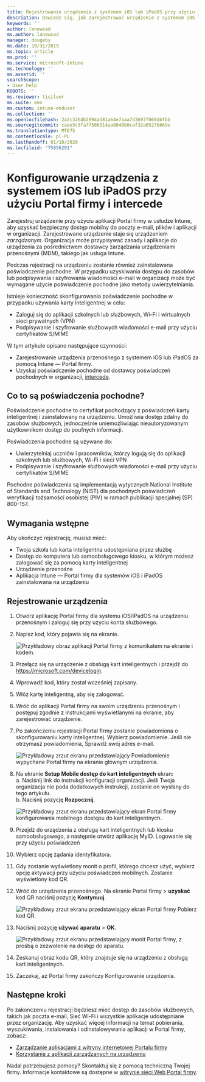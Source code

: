 ```yaml
---
title: Rejestrowanie urządzenia z systemem iOS lub iPadOS przy użyciu Intune — Portal firmy i intercede
description: Dowiedz się, jak zarejestrować urządzenie z systemem iOS lub iPadOS i skonfigurować pochodne uwierzytelnianie poświadczeń przy użyciu intercede.
keywords: ''
author: lenewsad
ms.author: lanewsad
manager: dougeby
ms.date: 10/31/2019
ms.topic: article
ms.prod: ''
ms.service: microsoft-intune
ms.technology: ''
ms.assetid: ''
searchScope:
- User help
ROBOTS: ''
ms.reviewer: tisilver
ms.suite: ems
ms.custom: intune-enduser
ms.collection: ''
ms.openlocfilehash: 2a2c3264b2894ad81a64e7aaa7d3697f069dbfbb
ms.sourcegitcommit: caee3c3fa77586314aa8040b0caf32a0527b669e
ms.translationtype: MTE75
ms.contentlocale: pl-PL
ms.lasthandoff: 01/10/2020
ms.locfileid: "75856291"
---
```

# <a name="set-up-ios-or-ipados-device-with-company-portal-and-intercede"></a>Konfigurowanie urządzenia z systemem iOS lub iPadOS przy użyciu Portal firmy i intercede

Zarejestruj urządzenie przy użyciu aplikacji Portal firmy w usłudze Intune, aby uzyskać bezpieczny dostęp mobilny do poczty e-mail, plików i aplikacji w organizacji.  Zarejestrowane urządzenie staje się urządzeniem *zarządzanym*. Organizacja może przypisywać zasady i aplikacje do urządzenia za pośrednictwem dostawcy zarządzania urządzeniami przenośnymi (MDM), takiego jak usługa Intune.  

Podczas rejestracji na urządzeniu zostanie również zainstalowana poświadczenie pochodne. W przypadku uzyskiwania dostępu do zasobów lub podpisywania i szyfrowania wiadomości e-mail w organizacji może być wymagane użycie poświadczenie pochodne jako metody uwierzytelniania. 

Istnieje konieczność skonfigurowania poświadczenie pochodne w przypadku używania karty inteligentnej w celu:

* Zaloguj się do aplikacji szkolnych lub służbowych, Wi-Fi i wirtualnych sieci prywatnych (VPN)
* Podpisywanie i szyfrowanie służbowych wiadomości e-mail przy użyciu certyfikatów S/MIME  

W tym artykule opisano następujące czynności:  

* Zarejestrowanie urządzenia przenośnego z systemem iOS lub iPadOS za pomocą Intune — Portal firmy.  
* Uzyskaj poświadczenie pochodne od dostawcy poświadczeń pochodnych w organizacji, [intercede](https://www.intercede.com/).   


## <a name="what-are-derived-credentials"></a>Co to są poświadczenia pochodne?  
Poświadczenie pochodne to certyfikat pochodzący z poświadczeń karty inteligentnej i zainstalowany na urządzeniu. Umożliwia dostęp zdalny do zasobów służbowych, jednocześnie uniemożliwiając nieautoryzowanym użytkownikom dostęp do poufnych informacji.  

Poświadczenia pochodne są używane do: 
* Uwierzytelniaj uczniów i pracowników, którzy logują się do aplikacji szkolnych lub służbowych, Wi-Fi i sieci VPN
* Podpisywanie i szyfrowanie służbowych wiadomości e-mail przy użyciu certyfikatów S/MIME  

Pochodne poświadczenia są implementacją wytycznych National Institute of Standards and Technology (NIST) dla pochodnych poświadczeń weryfikacji tożsamości osobistej (PIV) w ramach publikacji specjalnej (SP) 800-157.  

## <a name="prerequisites"></a>Wymagania wstępne

 Aby ukończyć rejestrację, musisz mieć:

* Twoja szkoła lub karta inteligentna udostępniana przez służbę
* Dostęp do komputera lub samoobsługowego kiosku, w którym możesz zalogować się za pomocą karty inteligentnej
* Urządzenie przenośne
* Aplikacja Intune — Portal firmy dla systemów iOS i iPadOS zainstalowana na urządzeniu


## <a name="enroll-device"></a>Rejestrowanie urządzenia  
1. Otwórz aplikację Portal firmy dla systemu iOS/iPadOS na urządzeniu przenośnym i zaloguj się przy użyciu konta służbowego.  
2. Napisz kod, który pojawia się na ekranie.  

    ![Przykładowy obraz aplikacji Portal firmy z komunikatem na ekranie i kodem.](./media/copy-code-intercede.png)  
1. Przełącz się na urządzenie z obsługą kart inteligentnych i przejdź do https://microsoft.com/devicelogin. 

1. Wprowadź kod, który został wcześniej zapisany.
 
2. Włóż kartę inteligentną, aby się zalogować.   

3. Wróć do aplikacji Portal firmy na swoim urządzeniu przenośnym i postępuj zgodnie z instrukcjami wyświetlanymi na ekranie, aby zarejestrować urządzenie.  
4. Po zakończeniu rejestracji Portal firmy zostanie powiadomiona o skonfigurowaniu karty inteligentnej. Wybierz powiadomienie. Jeśli nie otrzymasz powiadomienia, Sprawdź swój adres e-mail.   

    ![Przykładowy zrzut ekranu przedstawiający Powiadomienie wypychane Portal firmy na ekranie głównym urządzenia.](./media/action-required-in-app-intercede.png)  

5. Na ekranie **Setup Mobile dostęp do kart inteligentnych** ekran:  
    a. Naciśnij link do instrukcji konfiguracji organizacji. Jeśli Twoja organizacja nie poda dodatkowych instrukcji, zostanie on wysłany do tego artykułu.  
    b. Naciśnij pozycję **Rozpocznij**.  

    ![Przykładowy zrzut ekranu przedstawiający ekran Portal firmy konfigurowania mobilnego dostępu do kart inteligentnych.](./media/smart-card-info-intercede.png)  

6. Przejdź do urządzenia z obsługą kart inteligentnych lub kiosku samoobsługowego, a następnie otwórz aplikację MyID. Logowanie się przy użyciu poświadczeń  
7. Wybierz opcję żądania identyfikatora. 
8. Gdy zostanie wyświetlony monit o profil, którego chcesz użyć, wybierz opcję aktywacji przy użyciu poświadczeń mobilnych. Zostanie wyświetlony kod QR.  
9. Wróć do urządzenia przenośnego. Na ekranie Portal firmy > **uzyskać** kod QR naciśnij pozycję **Kontynuuj**.  

    ![Przykładowy zrzut ekranu przedstawiający ekran Portal firmy Pobierz kod QR.](./media/get-qr-code-intercede.png) 
 
10. Naciśnij pozycję **używać aparatu** > **OK**.  

    ![Przykładowy zrzut ekranu przedstawiający monit Portal firmy, z prośbą o zezwolenie na dostęp do aparatu.](./media/allow-cp-camera-access-intercede.png)  

11. Zeskanuj obraz kodu QR, który znajduje się na urządzeniu z obsługą kart inteligentnych. 
12. Zaczekaj, aż Portal firmy zakończy Konfigurowanie urządzenia.  

## <a name="next-steps"></a>Następne kroki  
Po zakończeniu rejestracji będziesz mieć dostęp do zasobów służbowych, takich jak poczta e-mail, Sieć Wi-Fi i wszystkie aplikacje udostępniane przez organizację. Aby uzyskać więcej informacji na temat pobierania, wyszukiwania, instalowania i odinstalowywania aplikacji w Portal firmy, zobacz:

* [Zarządzanie aplikacjami z witryny internetowej Portalu firmy](manage-apps-cpweb.md)  
* [Korzystanie z aplikacji zarządzanych na urządzeniu](use-managed-apps-on-your-device-ios.md)  

Nadal potrzebujesz pomocy? Skontaktuj się z pomocą techniczną Twojej firmy. Informacje kontaktowe są dostępne w [witrynie sieci Web Portal firmy](https://go.microsoft.com/fwlink/?linkid=2010980).
